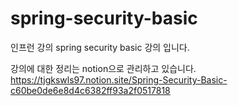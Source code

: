 # spring-security-basic
인프런 강의 spring security basic 강의 입니다.

강의에 대한 정리는 notion으로 관리하고 있습니다.</br>
https://tjgkswls97.notion.site/Spring-Security-Basic-c60be0de6e8d4c6382ff93a2f0517818
